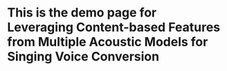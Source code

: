 # This is the demo page for Leveraging Content-based Features from Multiple Acoustic Models for Singing Voice Conversion